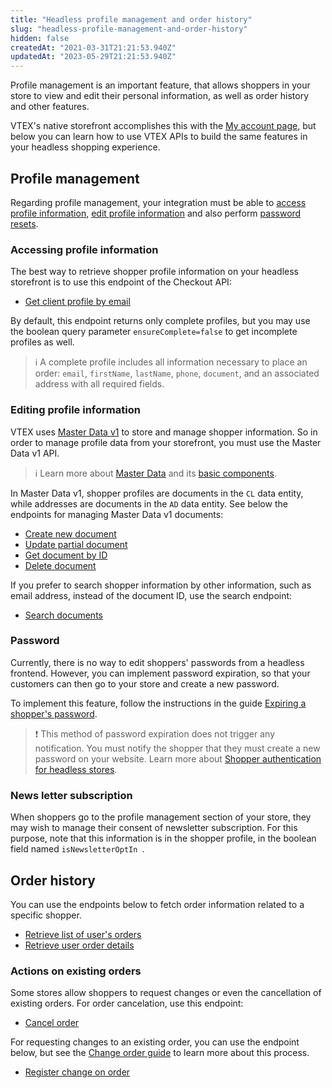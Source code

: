 ```yaml
---
title: "Headless profile management and order history"
slug: "headless-profile-management-and-order-history"
hidden: false
createdAt: "2021-03-31T21:21:53.940Z"
updatedAt: "2023-05-29T21:21:53.940Z"
---
```


Profile management is an important feature, that allows shoppers in your store to view and edit their personal information, as well as order history and other features.

VTEX's native storefront accomplishes this with the [My account page](https://help.vtex.com/pt/tutorial/how-my-account-works--2BQ3GiqhqGJTXsWVuio3Xh), but below you can learn how to use VTEX APIs to build the same features in your headless shopping experience.

## Profile management

Regarding profile management, your integration must be able to [access profile information](#access-profile-information), [edit profile information](#edit-profile-information) and also perform [password resets](#password-reset).

### Accessing profile information

The best way to retrieve shopper profile information on your headless storefront is to use this endpoint of the Checkout API:

- [Get client profile by email](https://developers.vtex.com/docs/api-reference/checkout-api#get-/api/checkout/pub/profiles)

By default, this endpoint returns only complete profiles, but you may use the boolean query parameter `ensureComplete=false` to get incomplete profiles as well.

>ℹ️ A complete profile includes all information necessary to place an order: `email`, `firstName`, `lastName`, `phone`, `document`, and an associated address with all required fields.

### Editing profile information

VTEX uses [Master Data v1](https://help.vtex.com/en/tutorial/master-data--4otjBnR27u4WUIciQsmkAw) to store and manage shopper information. So in order to manage profile data from your storefront, you must use the Master Data v1 API. 

>ℹ️ Learn more about [Master Data](https://help.vtex.com/en/tutorial/master-data--4otjBnR27u4WUIciQsmkAw#versions-available) and its [basic components](https://help.vtex.com/en/tutorial/master-data--4otjBnR27u4WUIciQsmkAw#basic-components).

In Master Data v1, shopper profiles are documents in the `CL` data entity, while addresses are documents in the `AD` data entity. See below the endpoints for managing Master Data v1 documents:

- [Create new document](https://developers.vtex.com/docs/api-reference/masterdata-api#post-/api/dataentities/-acronym-/documents)
- [Update partial document](https://developers.vtex.com/docs/api-reference/masterdata-api#patch-/api/dataentities/-acronym-/documents/-id-)
- [Get document by ID](https://developers.vtex.com/docs/api-reference/masterdata-api#get-/api/dataentities/-acronym-/documents/-id-)
- [Delete document](https://developers.vtex.com/docs/api-reference/masterdata-api#delete-/api/dataentities/-acronym-/documents/-id-)

If you prefer to search shopper information by other information, such as email address, instead of the document ID, use the search endpoint:
- [Search documents](https://developers.vtex.com/docs/api-reference/masterdata-api#get-/api/dataentities/-acronym-/search)

### Password

Currently, there is no way to edit shoppers' passwords from a headless frontend. However, you can implement password expiration, so that your customers can then go to your store and create a new password.

To implement this feature, follow the instructions in the guide [Expiring a shopper's password](https://developers.vtex.com/docs/guides/expiring-a-shoppers-password).

>❗ This method of password expiration does not trigger any notification. You must notify the shopper that they must create a new password on your website. Learn more about [Shopper authentication for headless stores](https://developers.vtex.com/docs/guides/headless-commerce#authenticating-shopper-identity).

### News letter subscription

When shoppers go to the profile management section of your store, they may wish to manage their consent of newsletter subscription. For this purpose, note that this information is in the shopper profile, in the boolean field named `isNewsletterOptIn `.

## Order history

You can use the endpoints below to fetch order information related to a specific shopper.

- [Retrieve list of user's orders](https://developers.vtex.com/docs/api-reference/orders-api#get-/api/oms/user/orders)
- [Retrieve user order details](https://developers.vtex.com/docs/api-reference/orders-api#get-/api/oms/user/orders/-orderId-)

### Actions on existing orders

Some stores allow shoppers to request changes or even the cancellation of existing orders. For order cancelation, use this endpoint:

- [Cancel order](https://developers.vtex.com/docs/api-reference/orders-api#post-/api/oms/pvt/orders/-orderId-/cancel)

For requesting changes to an existing order, you can use the endpoint below, but see the [Change order guide](https://developers.vtex.com/docs/guides/change-order) to learn more about this process.

- [Register change on order](https://developers.vtex.com/docs/api-reference/orders-api#post-/api/oms/pvt/orders/-orderId-/changes)
